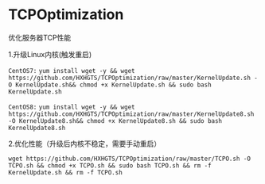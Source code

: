 # TCPOptimization
优化服务器TCP性能

1.升级Linux内核(触发重启)

`CentOS7:`
`yum install wget -y && wget https://github.com/HXHGTS/TCPOptimization/raw/master/KernelUpdate.sh -O KernelUpdate.sh&& chmod +x KernelUpdate.sh && sudo bash KernelUpdate.sh`

`CentOS8:`
`yum install wget -y && wget https://github.com/HXHGTS/TCPOptimization/raw/master/KernelUpdate8.sh -O KernelUpdate8.sh&& chmod +x KernelUpdate8.sh && sudo bash KernelUpdate8.sh`

2.优化性能（升级后内核不稳定，需要手动重启）

`wget https://github.com/HXHGTS/TCPOptimization/raw/master/TCPO.sh -O TCPO.sh && chmod +x TCPO.sh && sudo bash TCPO.sh && rm -f KernelUpdate.sh && rm -f TCPO.sh`

